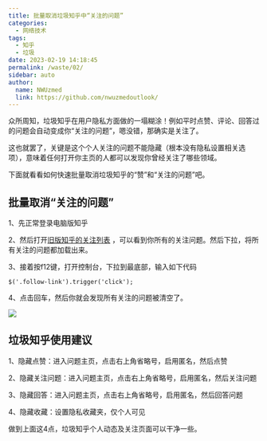 ```yaml
---
title: 批量取消垃圾知乎中“关注的问题”
categories: 
  - 网络技术
tags: 
  - 知乎
  - 垃圾
date: 2023-02-19 14:18:45
permalink: /waste/02/
sidebar: auto
author: 
  name: NWUzmed
  link: https://github.com/nwuzmedoutlook/
---
```

众所周知，垃圾知乎在用户隐私方面做的一塌糊涂！例如平时点赞、评论、回答过的问题会自动变成你“关注的问题”，嗯没错，那确实是关注了。

这也就罢了，关键是这个个人关注的问题不能隐藏（根本没有隐私设置相关选项），意味着任何打开你主页的人都可以发现你曾经关注了哪些领域。

下面就看看如何快速批量取消垃圾知乎的“赞”和“关注的问题”吧。

<!-- more -->

## 批量取消“关注的问题”

1、先正常登录电脑版知乎

2、然后打开[旧版知乎的关注列表](https://www.zhihu.com/question/following) ，可以看到你所有的关注问题。然后下拉，将所有关注的问题都加载出来。

3、接着按f12键，打开控制台，下拉到最底部，输入如下代码
```
$('.follow-link').trigger('click');
```
4、点击回车，然后你就会发现所有关注的问题被清空了。

![](https://cdn.jsdelivr.net/gh/nwuzmedoutlook/picture-bed/nwuzmed/202302191410616.png)

## 垃圾知乎使用建议

1、隐藏点赞：进入问题主页，点击右上角省略号，启用匿名，然后点赞

2、隐藏关注问题：进入问题主页，点击右上角省略号，启用匿名，然后关注问题

3、隐藏回答：进入问题主页，点击右上角省略号，启用匿名，然后回答问题

4、隐藏收藏：设置隐私收藏夹，仅个人可见

做到上面这4点，垃圾知乎个人动态及关注页面可以干净一些。